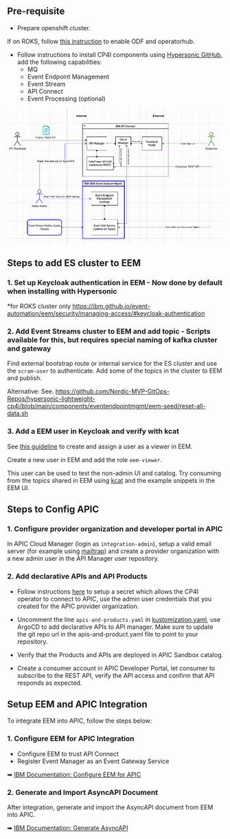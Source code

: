 ## Pre-requisite
* Prepare openshift cluster.
  
If on ROKS, follow [this instruction](https://cloud.ibm.com/docs/openshift?topic=openshift-deploy-odf-vpc&interface=ui) to enable ODF and operatorhub.

* Follow instructions to install CP4I components using [Hypersonic GitHub](https://github.com/Nordic-MVP-GitOps-Repos/hypersonic-lightweight-cp4im), add the following capabilities:
    - MQ
    - Event Endpoint Management
    - Event Stream
    - API Connect
    - Event Processing (optional)

![Integration Diagram](../../media/integration_diagram.png)

## Steps to add ES cluster to EEM

### 1. Set up Keycloak authentication in EEM - Now done by default when installing with Hypersonic
*for ROKS cluster only
https://ibm.github.io/event-automation/eem/security/managing-access/#keycloak-authentication

### 2. Add Event Streams cluster to EEM and add topic - Scripts available for this, but requires special naming of kafka cluster and gateway
Find external bootstrap route or internal service for the ES cluster and use the `scram-user` to authenticate. Add some of the topics in the cluster to EEM and publish.

Alternative: See. https://github.com/Nordic-MVP-GitOps-Repos/hypersonic-lightweight-cp4i/blob/main/components/eventendpointmgmt/eem-seed/reset-all-data.sh

### 3. Add a EEM user in Keycloak and verify with kcat
See [this guideline](https://ibm.github.io/event-automation/eem/security/user-roles/#assign-roles-keycloak) to create and assign a user as a viewer in EEM.

Create a new user in EEM and add the role `eem-viewer`. 

This user can be used to test the non-admin UI and catalog. Try consuming from the topics shared in EEM using [kcat](https://docs.confluent.io/platform/current/tools/kafkacat-usage.html) and the example snippets in the EEM UI.

## Steps to Config APIC

### 1. Configure provider organization and developer portal in APIC
In APIC Cloud Manager (login as `integration-admin`), setup a valid email server (for example using   [mailtrap](https://mailtrap.io/)) and create a provider organization with a new admin user in the API Manager user repository. 

### 2. Add declarative APIs and API Products

* Follow instructions [here](https://www.ibm.com/docs/en/cloud-paks/cp-integration/16.1.1?topic=resources-using-api-kubernetes-resource#add-the-api-resource-as-a-draft-to-an-api-manager__title__1) to setup a secret which allows the CP4I operator to connect to APIC, use the admin user credentials that you created for the APIC provider organization.

* Uncomment the line `apis-and-products.yaml` in [kustomization.yaml](../../argocd/kustomization.yaml), use ArgoCD to add declarative APIs to API manager. Make sure to update the git repo url in the apis-and-product.yaml file to point to your repository.

* Verify that the Products and APIs are deployed in APIC Sandbox catalog.

* Create a consumer account in APIC Developer Portal,  let consumer to subscribe to the REST API,  verify the API access and confirm that API responds as expected. 

## Setup EEM and APIC Integration

To integrate EEM into APIC, follow the steps below:

### 1. Configure EEM for APIC Integration  
- Configure EEM to trust API Connect
- Register Event Manager as an Event Gateway Service

➡ [IBM Documentation: Configure EEM for APIC](https://ibm.github.io/event-automation/eem/integrating-with-apic/configure-eem-for-apic/)  

### 2. Generate and Import AsyncAPI Document  
After integration, generate and import the AsyncAPI document from EEM into APIC.  

➡ [IBM Documentation: Generate AsyncAPI](https://ibm.github.io/event-automation/eem/integrating-with-apic/generate-asyncapi/)  
